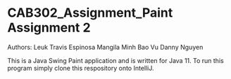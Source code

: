 # CAB302_Assignment_Paint Assignment 2

Authors:
Leuk Travis Espinosa Mangila
Minh Bao Vu
Danny Nguyen

This is a Java Swing Paint application and is written for Java 11. 
To run this program simply clone this respository onto IntelliJ.
